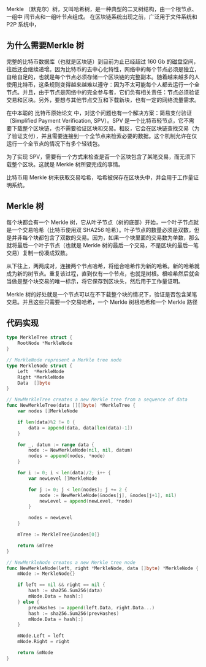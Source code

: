 Merkle （默克尔）树，又叫哈希树，是一种典型的二叉树结构，由一个根节点、一组中 间节点和一组叶节点组成。 在区块链系统出现之前，广泛用于文件系统和 P2P 系统中，

## 为什么需要Merkle 树

完整的比特币数据库（也就是区块链）到目前为止已经超过 160 Gb 的磁盘空间，往后还会继续递增。因为比特币的去中心化特性，网络中的每个节点必须是独立，自给自足的，也就是每个节点必须存储一个区块链的完整副本。随着越来越多的人使用比特币，这条规则变得越来越难以遵守：因为不太可能每个人都去运行一个全节点。并且，由于节点是网络中的完全参与者，它们负有相关责任：节点必须验证交易和区块。另外，要想与其他节点交互和下载新块，也有一定的网络流量需求。

在中本聪的 比特币原始论文 中，对这个问题也有一个解决方案：简易支付验证（Simplified Payment Verification, SPV）。SPV 是一个比特币轻节点，它不需要下载整个区块链，也不需要验证区块和交易。相反，它会在区块链查找交易（为了验证支付），并且需要连接到一个全节点来检索必要的数据。这个机制允许在仅运行一个全节点的情况下有多个轻钱包。

为了实现 SPV，需要有一个方式来检查是否一个区块包含了某笔交易，而无须下载整个区块。这就是 Merkle 树所要完成的事情。

比特币用 Merkle 树来获取交易哈希，哈希被保存在区块头中，并会用于工作量证明系统。


## Merkle 树

每个块都会有一个 Merkle 树，它从叶子节点（树的底部）开始，一个叶子节点就是一个交易哈希（比特币使用双 SHA256 哈希）。叶子节点的数量必须是双数，但是并非每个块都包含了双数的交易。因为，如果一个块里面的交易数为单数，那么就将最后一个叶子节点（也就是 Merkle 树的最后一个交易，不是区块的最后一笔交易）复制一份凑成双数。

从下往上，两两成对，连接两个节点哈希，将组合哈希作为新的哈希。新的哈希就成为新的树节点。重复该过程，直到仅有一个节点，也就是树根。根哈希然后就会当做是整个块交易的唯一标示，将它保存到区块头，然后用于工作量证明。

Merkle 树的好处就是一个节点可以在不下载整个块的情况下，验证是否包含某笔交易。并且这些只需要一个交易哈希，一个 Merkle 树根哈希和一个 Merkle 路径


## 代码实现
```go
type MerkleTree struct {
	RootNode *MerkleNode
}

// MerkleNode represent a Merkle tree node
type MerkleNode struct {
	Left  *MerkleNode
	Right *MerkleNode
	Data  []byte
}

// NewMerkleTree creates a new Merkle tree from a sequence of data
func NewMerkleTree(data [][]byte) *MerkleTree {
	var nodes []MerkleNode

	if len(data)%2 != 0 {
		data = append(data, data[len(data)-1])
	}

	for _, datum := range data {
		node := NewMerkleNode(nil, nil, datum)
		nodes = append(nodes, *node)
	}

	for i := 0; i < len(data)/2; i++ {
		var newLevel []MerkleNode

		for j := 0; j < len(nodes); j += 2 {
			node := NewMerkleNode(&nodes[j], &nodes[j+1], nil)
			newLevel = append(newLevel, *node)
		}

		nodes = newLevel
	}

	mTree := MerkleTree{&nodes[0]}

	return &mTree
}

// NewMerkleNode creates a new Merkle tree node
func NewMerkleNode(left, right *MerkleNode, data []byte) *MerkleNode {
	mNode := MerkleNode{}

	if left == nil && right == nil {
		hash := sha256.Sum256(data)
		mNode.Data = hash[:]
	} else {
		prevHashes := append(left.Data, right.Data...)
		hash := sha256.Sum256(prevHashes)
		mNode.Data = hash[:]
	}

	mNode.Left = left
	mNode.Right = right

	return &mNode
}
```


